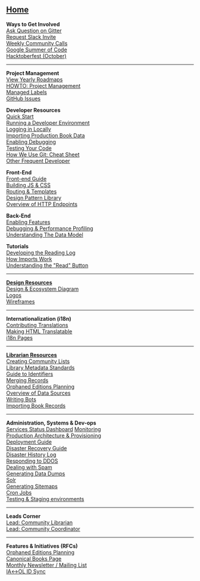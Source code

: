 **[Home](Home)**
---
**Ways to Get Involved**  
[Ask Question on Gitter](https://gitter.im/theopenlibrary/Lobby)  
[Request Slack Invite](https://github.com/internetarchive/openlibrary/issues/686)  
[Weekly Community Calls](https://docs.google.com/document/d/1LEbzsLZ1F9_YIQOoZzO7GoZnG1z-rudhZ9HNtsameTc)  
[Google Summer of Code](Google-Summer-of-Code)  
[Hacktoberfest (October)](Hacktoberfest)  

---

**Project Management**  
[View Yearly Roadmaps](https://docs.google.com/document/d/1KJr3A81Gew7nfuyo9PnCLCjNBDs5c7iR4loOGm1Pafs/edit#heading=h.2pqg6f58xqb3)  
[HOWTO: Project Management](https://github.com/internetarchive/openlibrary/wiki/HOWTO:-Open-Library-Project-Management)  
[Managed Labels](https://github.com/internetarchive/openlibrary/wiki/Using-Managed-Labels-to-Track-Issues)  
[GitHub Issues](https://github.com/internetarchive/openlibrary/wiki/Interacting-with-GitHub-Issues)  

**Developer Resources**  
[Quick Start](https://github.com/internetarchive/openlibrary/blob/master/CONTRIBUTING.md)  
[Running a Developer Environment](Getting-Started)  
[Logging in Locally](Getting-Started#logging-in)  
[Importing Production Book Data](Loading-Production-Book-Data)  
[Enabling Debugging](Debugging)  
[Testing Your Code](Testing)  
[How We Use Git: Cheat Sheet](https://github.com/internetarchive/openlibrary/wiki/Git-Cheat-Sheet)  
[Other Frequent Developer](Getting-Started)  

**Front-End**  
[Front-end Guide](Frontend-Guide)  
[Building JS & CSS](Frontend-Guide#building-css-and-js)  
[Routing & Templates](Frontend-Guide#routing-and-templates)  
[Design Pattern Library](Design-Pattern-Library)  
[Overview of HTTP Endpoints](Endpoints)  

**Back-End**  
[Enabling Features](Feature-Flagging)  
[Debugging & Performance Profiling](Debugging-and-Performance-Profiling)  
[Understanding The Data Model](https://github.com/internetarchive/openlibrary/wiki/Understanding-The-Data-Model)  

**Tutorials**  
[Developing the Reading Log](Developing-The-Reading-Log)  
[How Imports Work](https://archive.org/details/openlibrary-tour-2020/ol_imports_comprehensive.mp4)  
[Understanding the "Read" Button](https://archive.org/details/openlibrary-tour-2020/openlibrary-availability-button-technical-walkthrough.mp4)  

---

**[Design Resources](Design)**  
[Design & Ecosystem Diagram](https://docs.google.com/document/d/1RUsUnIJM78gTr5ycewUJNwYHERBQdg_Tv-X-OZpwtRY)  
[Logos](https://drive.google.com/file/d/1GlUpiaobyL6dbxu8Ok_i_R87aalpzH_z/view)  
[Wireframes](Design)  

---

**Internationalization (i18n)**  
[Contributing Translations](https://github.com/internetarchive/openlibrary/tree/master/openlibrary/i18n)  
[Making HTML Translatable](https://github.com/internetarchive/openlibrary/wiki/Frontend-Guide#internationalization-i18n---for-programmers)  
[i18n Pages](https://github.com/internetarchive/openlibrary/wiki/i18n-Pages)  


---

**[Librarian Resources](https://openlibrary.org/about/lib)**  
[Creating Community Lists](Creating-Community-Lists)  
[Library Metadata Standards](Library-Metadata-Standards)  
[Guide to Identifiers](Guide-to-Identifiers)  
[Merging Records](https://openlibrary.org/about/lib)  
[Orphaned Editions Planning](Orphaned-Editions-Planning)  
[Overview of Data Sources](Data-Source-Overview)  
[Writing Bots](Writing-Bots)  
[Importing Book Records](Developer's-Guide-to-Data-Importing)  

---

**Administration, Systems & Dev-ops**  
[Services Status Dashboard](https://status.archivelab.org)
[Monitoring](Monitoring)  
[Production Architecture & Provisioning](Production-Service-Architecture)  
[Deployment Guide](Deployment-Guide)  
[Disaster Recovery Guide](Disaster-Recovery-&-Immediate-Response)  
[Disaster History Log](Disaster-History-Log)  
[Responding to DDOS](https://git.archive.org/mek/detect-abuse)  
[Dealing with Spam](Anti-Spam-Tools)  
[Generating Data Dumps](Generating-Data-Dumps)  
[Solr](Solr)  
[Generating Sitemaps](Sitemap-Generation)  
[Cron Jobs](Cron-Jobs)  
[Testing & Staging environments](Testing-&-Staging-environments)

---

**Leads Corner**  
[Lead: Community Librarian](https://github.com/internetarchive/openlibrary/wiki/Lead:-Community-Librarian)  
[Lead: Community Coordinator](https://github.com/internetarchive/openlibrary/wiki/Lead:-Community-Coordinator)  

---

**Features & Initiatives (RFCs)**  
[Orphaned Editions Planning](Orphaned-Editions-Planning)  
[Canonical Books Page](Canonical-Books-Page)  
[Monthly Newsletter / Mailing List](Mailing-List)  
[IA↔OL ID Sync](archive.org-↔-Open-Library-synchronisation)  